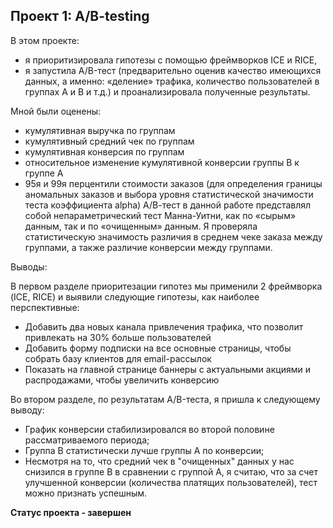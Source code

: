 ## Проект 1: A/B-testing

В этом проекте:
* я приоритизировала гипотезы с помощью фреймворков ICE и RICE,
* я запустила A/B-тест (предварительно оценив качество имеющихся данных, а именно: «деление» трафика, количество пользователей в группах A и В и т.д.) и проанализировала полученные результаты.

Мной были оценены:
- кумулятивная выручка по группам
- кумулятивный средний чек по группам
- кумулятивная конверсия по группам
- относительное изменение кумулятивной конверсии группы В к группе А
- 95я и 99я перцентили стоимости заказов (для определения границы аномальных заказов и выбора уровня статистической значимости теста коэффициента alpha)
А/В-тест в данной работе представлял собой непараметрический тест Манна-Уитни, как по «сырым» данным, так и по «очищенным» данным. Я проверяла статистическую значимость различия в среднем чеке заказа между группами, а также различие конверсии между группами.

Выводы:

В первом разделе приоритезации гипотез мы применили 2 фреймворка (ICE, RICE) и выявили следующие гипотезы, как наиболее перспективные:

* Добавить два новых канала привлечения трафика, что позволит привлекать на 30% больше пользователей
* Добавить форму подписки на все основные страницы, чтобы собрать базу клиентов для email-рассылок
* Показать на главной странице баннеры с актуальными акциями и распродажами, чтобы увеличить конверсию

Во втором разделе, по результатам A/B-теста, я пришла к следующему выводу:

* График конверсии стабилизировался во второй половине рассматриваемого периода; 
* Группа В статистически лучше группы А по конверсии; 
* Несмотря на то, что средний чек в "очищенных" данных у нас снизился в группе В в сравнении с группой А, я считаю, что за счет улучшенной конверсии (количества платящих пользователей), тест можно признать успешным.

**Статус проекта - завершен**
